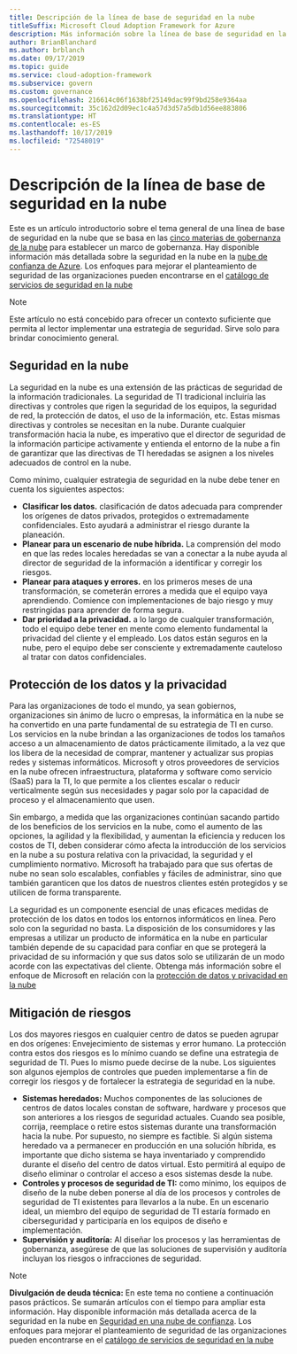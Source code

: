 ```yaml
---
title: Descripción de la línea de base de seguridad en la nube
titleSuffix: Microsoft Cloud Adoption Framework for Azure
description: Más información sobre la línea de base de seguridad en la nube.
author: BrianBlanchard
ms.author: brblanch
ms.date: 09/17/2019
ms.topic: guide
ms.service: cloud-adoption-framework
ms.subservice: govern
ms.custom: governance
ms.openlocfilehash: 216614c06f1638bf25149dac99f9bd258e9364aa
ms.sourcegitcommit: 35c162d2d09ec1c4a57d3d57a5db1d56ee883806
ms.translationtype: HT
ms.contentlocale: es-ES
ms.lasthandoff: 10/17/2019
ms.locfileid: "72548019"
---
```

# <a name="understand-the-cloud-security-baseline"></a>Descripción de la línea de base de seguridad en la nube

Este es un artículo introductorio sobre el tema general de una línea de base de seguridad en la nube que se basa en las [cinco materias de gobernanza de la nube](../governance-disciplines.md) para establecer un marco de gobernanza. Hay disponible información más detallada sobre la seguridad en la nube en la [nube de confianza de Azure](https://azure.microsoft.com/overview/trusted-cloud). Los enfoques para mejorar el planteamiento de seguridad de las organizaciones pueden encontrarse en el [catálogo de servicios de seguridad en la nube](https://www.microsoft.com/security/information-protection)

> [!NOTE]
> Este artículo no está concebido para ofrecer un contexto suficiente que permita al lector implementar una estrategia de seguridad. Sirve solo para brindar conocimiento general.

## <a name="cloud-security"></a>Seguridad en la nube

La seguridad en la nube es una extensión de las prácticas de seguridad de la información tradicionales. La seguridad de TI tradicional incluiría las directivas y controles que rigen la seguridad de los equipos, la seguridad de red, la protección de datos, el uso de la información, etc. Estas mismas directivas y controles se necesitan en la nube. Durante cualquier transformación hacia la nube, es imperativo que el director de seguridad de la información participe activamente y entienda el entorno de la nube a fin de garantizar que las directivas de TI heredadas se asignen a los niveles adecuados de control en la nube.

Como mínimo, cualquier estrategia de seguridad en la nube debe tener en cuenta los siguientes aspectos:

- **Clasificar los datos.** clasificación de datos adecuada para comprender los orígenes de datos privados, protegidos o extremadamente confidenciales. Esto ayudará a administrar el riesgo durante la planeación.
- **Planear para un escenario de nube híbrida.** La comprensión del modo en que las redes locales heredadas se van a conectar a la nube ayuda al director de seguridad de la información a identificar y corregir los riesgos.
- **Planear para ataques y errores.** en los primeros meses de una transformación, se cometerán errores a medida que el equipo vaya aprendiendo. Comience con implementaciones de bajo riesgo y muy restringidas para aprender de forma segura.
- **Dar prioridad a la privacidad.** a lo largo de cualquier transformación, todo el equipo debe tener en mente como elemento fundamental la privacidad del cliente y el empleado. Los datos están seguros en la nube, pero el equipo debe ser consciente y extremadamente cauteloso al tratar con datos confidenciales.

## <a name="protecting-data-and-privacy"></a>Protección de los datos y la privacidad

Para las organizaciones de todo el mundo, ya sean gobiernos, organizaciones sin ánimo de lucro o empresas, la informática en la nube se ha convertido en una parte fundamental de su estrategia de TI en curso. Los servicios en la nube brindan a las organizaciones de todos los tamaños acceso a un almacenamiento de datos prácticamente ilimitado, a la vez que los libera de la necesidad de comprar, mantener y actualizar sus propias redes y sistemas informáticos. Microsoft y otros proveedores de servicios en la nube ofrecen infraestructura, plataforma y software como servicio (SaaS) para la TI, lo que permite a los clientes escalar o reducir verticalmente según sus necesidades y pagar solo por la capacidad de proceso y el almacenamiento que usen.

Sin embargo, a medida que las organizaciones continúan sacando partido de los beneficios de los servicios en la nube, como el aumento de las opciones, la agilidad y la flexibilidad, y aumentan la eficiencia y reducen los costos de TI, deben considerar cómo afecta la introducción de los servicios en la nube a su postura relativa con la privacidad, la seguridad y el cumplimiento normativo. Microsoft ha trabajado para que sus ofertas de nube no sean solo escalables, confiables y fáciles de administrar, sino que también garanticen que los datos de nuestros clientes estén protegidos y se utilicen de forma transparente.

La seguridad es un componente esencial de unas eficaces medidas de protección de los datos en todos los entornos informáticos en línea. Pero solo con la seguridad no basta. La disposición de los consumidores y las empresas a utilizar un producto de informática en la nube en particular también depende de su capacidad para confiar en que se protegerá la privacidad de su información y que sus datos solo se utilizarán de un modo acorde con las expectativas del cliente. Obtenga más información sobre el enfoque de Microsoft en relación con la [protección de datos y privacidad en la nube](https://go.microsoft.com/fwlink/?LinkId=808242&clcid=0x409)

## <a name="risk-mitigation"></a>Mitigación de riesgos

Los dos mayores riesgos en cualquier centro de datos se pueden agrupar en dos orígenes: Envejecimiento de sistemas y error humano. La protección contra estos dos riesgos es lo mínimo cuando se define una estrategia de seguridad de TI. Pues lo mismo puede decirse de la nube. Los siguientes son algunos ejemplos de controles que pueden implementarse a fin de corregir los riesgos y de fortalecer la estrategia de seguridad en la nube.

- **Sistemas heredados:** Muchos componentes de las soluciones de centros de datos locales constan de software, hardware y procesos que son anteriores a los riesgos de seguridad actuales. Cuando sea posible, corrija, reemplace o retire estos sistemas durante una transformación hacia la nube. Por supuesto, no siempre es factible. Si algún sistema heredado va a permanecer en producción en una solución híbrida, es importante que dicho sistema se haya inventariado y comprendido durante el diseño del centro de datos virtual. Esto permitirá al equipo de diseño eliminar o controlar el acceso a esos sistemas desde la nube.
- **Controles y procesos de seguridad de TI:** como mínimo, los equipos de diseño de la nube deben ponerse al día de los procesos y controles de seguridad de TI existentes para llevarlos a la nube. En un escenario ideal, un miembro del equipo de seguridad de TI estaría formado en ciberseguridad y participaría en los equipos de diseño e implementación.
- **Supervisión y auditoría:** Al diseñar los procesos y las herramientas de gobernanza, asegúrese de que las soluciones de supervisión y auditoría incluyan los riesgos o infracciones de seguridad.

> [!NOTE]
> **Divulgación de deuda técnica:** En este tema no contiene a continuación pasos prácticos. Se sumarán artículos con el tiempo para ampliar esta información. Hay disponible información más detallada acerca de la seguridad en la nube en [Seguridad en una nube de confianza](https://azure.microsoft.com/overview/trusted-cloud). Los enfoques para mejorar el planteamiento de seguridad de las organizaciones pueden encontrarse en el [catálogo de servicios de seguridad en la nube](https://www.microsoft.com/security/information-protection)
